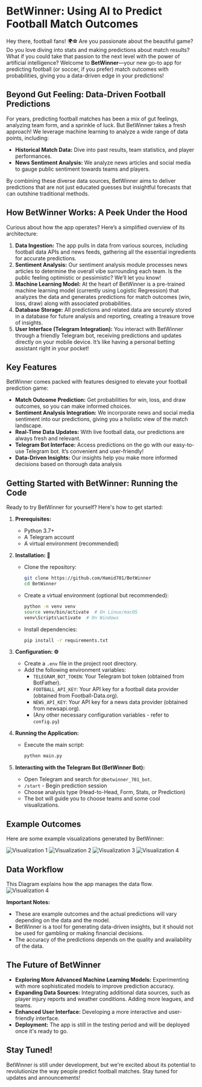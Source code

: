 # BetWinner: Using AI to Predict Football Match Outcomes

Hey there, football fans! 🌍⚽ Are you passionate about the beautiful game? Do you love diving into stats and making predictions about match results? What if you could take that passion to the next level with the power of artificial intelligence? Welcome to **BetWinner**—your new go-to app for predicting football (or soccer, if you prefer) match outcomes with probabilities, giving you a data-driven edge in your predictions!

## Beyond Gut Feeling: Data-Driven Football Predictions

For years, predicting football matches has been a mix of gut feelings, analyzing team form, and a sprinkle of luck. But BetWinner takes a fresh approach! We leverage machine learning to analyze a wide range of data points, including:

* **Historical Match Data:** Dive into past results, team statistics, and player performances.
* **News Sentiment Analysis:** We analyze news articles and social media to gauge public sentiment towards teams and players.

By combining these diverse data sources, BetWinner aims to deliver predictions that are not just educated guesses but insightful forecasts that can outshine traditional methods.

## How BetWinner Works: A Peek Under the Hood

Curious about how the app operates? Here’s a simplified overview of its architecture:

1. **Data Ingestion:** The app pulls in data from various sources, including football data APIs and news feeds, gathering all the essential ingredients for accurate predictions.
2. **Sentiment Analysis:** Our sentiment analysis module processes news articles to determine the overall vibe surrounding each team. Is the public feeling optimistic or pessimistic? We’ll let you know!
3. **Machine Learning Model:** At the heart of BetWinner is a pre-trained machine learning model (currently using Logistic Regression) that analyzes the data and generates predictions for match outcomes (win, loss, draw) along with associated probabilities.
4. **Database Storage:** All predictions and related data are securely stored in a database for future analysis and reporting, creating a treasure trove of insights.
5. **User Interface (Telegram Integration):** You interact with BetWinner through a friendly Telegram bot, receiving predictions and updates directly on your mobile device. It’s like having a personal betting assistant right in your pocket!

## Key Features

BetWinner comes packed with features designed to elevate your football prediction game:

* **Match Outcome Prediction:** Get probabilities for win, loss, and draw outcomes, so you can make informed choices.
* **Sentiment Analysis Integration:** We incorporate news and social media sentiment into our predictions, giving you a holistic view of the match landscape.
* **Real-Time Data Updates:** With live football data, our predictions are always fresh and relevant.
* **Telegram Bot Interface:** Access predictions on the go with our easy-to-use Telegram bot. It’s convenient and user-friendly!
* **Data-Driven Insights:** Our insights help you make more informed decisions based on thorough data analysis

## Getting Started with BetWinner: Running the Code

Ready to try BetWinner for yourself? Here's how to get started:

1.  **Prerequisites:**
    *   Python 3.7+
    *   A Telegram account
    *   A virtual environment (recommended)

2.  **Installation: 🚀**

    *   Clone the repository:
        ```bash
        git clone https://github.com/Hamid701/BetWinner
        cd BetWinner
        ```

    *   Create a virtual environment (optional but recommended):
        ```bash
        python -m venv venv
        source venv/bin/activate  # On Linux/macOS
        venv\Scripts\activate  # On Windows
        ```

    *   Install dependencies:
        ```bash
        pip install -r requirements.txt
        ```

3.  **Configuration: ⚙️** 

    *   Create a `.env` file in the project root directory.
    *   Add the following environment variables:
        *   `TELEGRAM_BOT_TOKEN`: Your Telegram bot token (obtained from BotFather).
        *   `FOOTBALL_API_KEY`: Your API key for a football data provider (obtained from Football-Data.org).
        *   `NEWS_API_KEY`: Your API key for a news data provider (obtained from newsapi.org).
        *   (Any other necessary configuration variables - refer to `config.py`)

4.  **Running the Application:**

    *   Execute the main script:
        ```bash
        python main.py
        ```

6.  **Interacting with the Telegram Bot (BetWinner Bot):**

    *   Open Telegram and search for `@betwinner_701_bot`.
    *   `/start` - Begin prediction session
    *   Choose analysis type (Head-to-Head, Form, Stats, or Prediction)
    *   The bot will guide you to choose teams and some cool visualizations. 

## Example Outcomes

Here are some example visualizations generated by BetWinner:

![Visualization 1](Visualization\1.PNG)
![Visualization 2](Visualization\2.PNG)
![Visualization 3](Visualization\3.PNG)
![Visualization 4](Visualization\4.PNG)



## Data Workflow

This Diagram explains how the app manages the data flow.
![Visualization 4](Visualization\Diagram.png)

**Important Notes:**

*   These are example outcomes and the actual predictions will vary depending on the data and the model.
*   BetWinner is a tool for generating data-driven insights, but it should not be used for gambling or making financial decisions.
*   The accuracy of the predictions depends on the quality and availability of the data.

## The Future of BetWinner

*   **Exploring More Advanced Machine Learning Models:** Experimenting with more sophisticated models to improve prediction accuracy.
*   **Expanding Data Sources:** Integrating additional data sources, such as player injury reports and weather conditions. Adding more leagues, and teams.
*   **Enhanced User Interface:** Developing a more interactive and user-friendly interface.
*   **Deployment:** The app is still in the testing period and will be deployed once it's ready to go. 

## Stay Tuned!

BetWinner is still under development, but we're excited about its potential to revolutionize the way people predict football matches. Stay tuned for updates and announcements!
